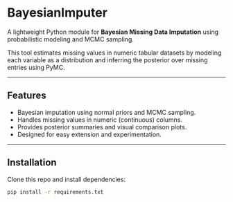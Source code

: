 # BayesianImputer

A lightweight Python module for **Bayesian Missing Data Imputation** using probabilistic modeling and MCMC sampling.

This tool estimates missing values in numeric tabular datasets by modeling each variable as a distribution and inferring the posterior over missing entries using PyMC.

---

## Features

- Bayesian imputation using normal priors and MCMC sampling.
- Handles missing values in numeric (continuous) columns.
- Provides posterior summaries and visual comparison plots.
- Designed for easy extension and experimentation.

---

## Installation

Clone this repo and install dependencies:

```bash
pip install -r requirements.txt
